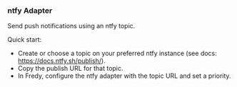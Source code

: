 ### ntfy Adapter

Send push notifications using an ntfy topic.

Quick start:
- Create or choose a topic on your preferred ntfy instance (see docs: https://docs.ntfy.sh/publish/).
- Copy the publish URL for that topic.
- In Fredy, configure the ntfy adapter with the topic URL and set a priority.
